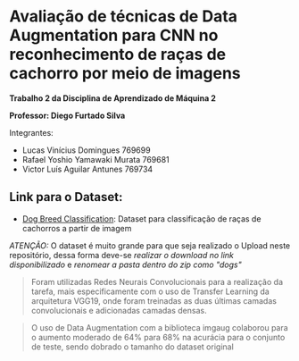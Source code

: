 # Avaliação de técnicas de Data Augmentation para CNN no reconhecimento de raças de cachorro por meio de imagens

**Trabalho 2 da Disciplina de Aprendizado de Máquina 2**

**Professor: Diego Furtado Silva**

Integrantes:

- Lucas Vinícius Domingues 769699
- Rafael Yoshio Yamawaki Murata 769681
- Victor Luís Aguilar Antunes 769734



## Link para o Dataset: ##

- [Dog Breed Classification](https://www.kaggle.com/datasets/abhinavkrjha/dog-breed-classification?resource=download): Dataset para classificação de raças de cachorros a partir de imagem

*ATENÇÃO:* O dataset é muito grande para que seja realizado o Upload neste repositório, dessa forma deve-se *realizar o download no link disponibilizado* e *renomear a pasta dentro do zip como "dogs"*

> Foram utilizadas Redes Neurais Convolucionais para a realização da tarefa, mais especificamente com o uso de Transfer Learning da arquitetura VGG19, onde foram treinadas as duas últimas camadas convolucionais e adicionadas camadas densas.

> O uso de Data Augmentation com a biblioteca imgaug colaborou para o aumento moderado de 64% para 68% na acurácia para o conjunto de teste, sendo dobrado o tamanho do dataset original
